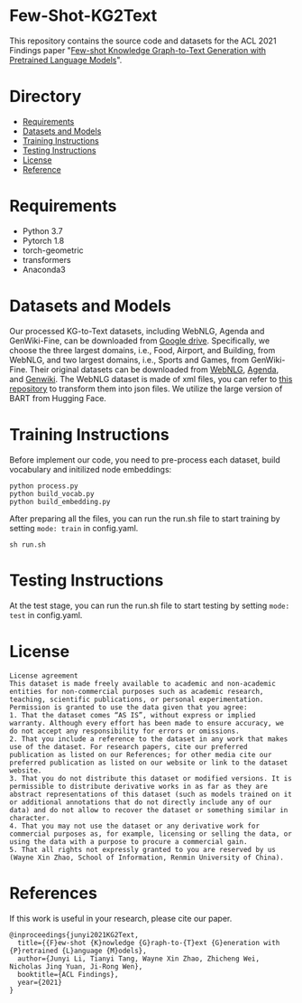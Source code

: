 # Few-Shot-KG2Text

This repository contains the source code and datasets for the ACL 2021 Findings paper "[Few-shot Knowledge Graph-to-Text Generation with Pretrained Language Models](https://arxiv.org/pdf/2106.01623.pdf)".

# Directory

- [Requirements](#Requirements)
- [Datasets and Models](#Datasets-and-Models)
- [Training Instructions](#Training-Instructions)
- [Testing Instructions](#Testing-Instructions)
- [License](#License)
- [Reference](#References)

# Requirements

- Python 3.7
- Pytorch 1.8
- torch-geometric 
- transformers
- Anaconda3

# Datasets and Models
Our processed KG-to-Text datasets, including WebNLG, Agenda and GenWiki-Fine, can be downloaded from [Google drive](https://drive.google.com/drive/folders/1h6aJsfTJbniKtaja_ML-DyjQT1A5NUmK?usp=sharing). Specifically, we choose the three largest domains, i.e., Food, Airport, and Building, from WebNLG, and two largest domains, i.e., Sports and Games, from GenWiki-Fine. Their original datasets can be downloaded from [WebNLG](https://webnlg-challenge.loria.fr/challenge_2017/), [Agenda](https://github.com/rikdz/GraphWriter), and [Genwiki](https://github.com/zhijing-jin/genwiki). The WebNLG dataset is made of xml files, you can refer to [this repository](https://github.com/zhijing-jin/WebNLG_Reader) to transform them into json files. We utilize the large version of BART from Hugging Face.

# Training Instructions

Before implement our code, you need to pre-process each dataset, build vocabulary and initilized node embeddings:

```
python process.py
python build_vocab.py
python build_embedding.py
```

After preparing all the files, you can run the run.sh file to start training by setting ```mode: train``` in config.yaml.

```
sh run.sh 
```

# Testing Instructions

At the test stage, you can run the run.sh file to start testing by setting ```mode: test``` in config.yaml.

# License

```
License agreement
This dataset is made freely available to academic and non-academic entities for non-commercial purposes such as academic research, teaching, scientific publications, or personal experimentation. Permission is granted to use the data given that you agree:
1. That the dataset comes “AS IS”, without express or implied warranty. Although every effort has been made to ensure accuracy, we do not accept any responsibility for errors or omissions. 
2. That you include a reference to the dataset in any work that makes use of the dataset. For research papers, cite our preferred publication as listed on our References; for other media cite our preferred publication as listed on our website or link to the dataset website.
3. That you do not distribute this dataset or modified versions. It is permissible to distribute derivative works in as far as they are abstract representations of this dataset (such as models trained on it or additional annotations that do not directly include any of our data) and do not allow to recover the dataset or something similar in character.
4. That you may not use the dataset or any derivative work for commercial purposes as, for example, licensing or selling the data, or using the data with a purpose to procure a commercial gain.
5. That all rights not expressly granted to you are reserved by us (Wayne Xin Zhao, School of Information, Renmin University of China).
```

# References

If this work is useful in your research, please cite our paper.

```
@inproceedings{junyi2021KG2Text,
  title={{F}ew-shot {K}nowledge {G}raph-to-{T}ext {G}eneration with {P}retrained {L}anguage {M}odels},
  author={Junyi Li, Tianyi Tang, Wayne Xin Zhao, Zhicheng Wei, Nicholas Jing Yuan, Ji-Rong Wen},
  booktitle={ACL Findings},
  year={2021}
}
```

